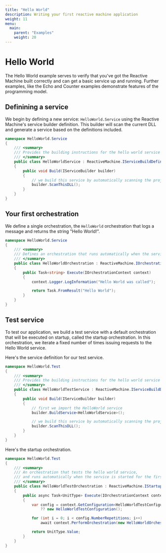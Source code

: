 ```yaml
---
title: "Hello World"
description: Writing your first reactive machine application
weight: 11
menu:
  main: 
    parent: "Examples"
    weight: 20
---
```


# Hello World

The Hello World example serves to verify that you've got the Reactive Machine built correctly and can get a basic service up and running.  Further examples, like the Echo and Counter examples demonstrate features of the programming model.

## Definining a service

We begin by defining a new service: ```HelloWorld.Service``` using the Reactive Machine's service builder definition.  This builder will scan the current DLL and generate a service based on the definitions included.

```c#
namespace HelloWorld.Service
{
    /// <summary>
    /// Provides the building instructions for the hello world service
    /// </summary>
    public class HelloWorldService : ReactiveMachine.IServiceBuildDefinition
    {
        public void Build(IServiceBuilder builder)
        {
            // we build this service by automatically scanning the project for declarations
            builder.ScanThisDLL();
        }
    }
}
```

## Your first orchestration

We define a single orchestration, the ```HelloWorld``` orchestration that logs a message and returns the string "Hello World!".

```c#
namespace HelloWorld.Service
{
    /// <summary>
    /// Defines an orchestration that runs automatically when the service is started for the first time
    /// </summary>
    public class HelloWorldOrchestration : ReactiveMachine.IOrchestration<string>
    {
        public Task<string> Execute(IOrchestrationContext context)
        {
            context.Logger.LogInformation("Hello World was called");

            return Task.FromResult("Hello World");
        }
    }
}
```

## Test service

To test our application, we build a test service with a default orchestration that will be executed on startup, called the startup orchestration.  In this orchestration, we iterate a fixed number of times issuing requests to the Hello World service.

Here's the service definition for our test service.

```c#
namespace HelloWorld.Test
{
    /// <summary>
    /// Provides the building instructions for the hello world service
    /// </summary>
    public class HelloWorldTestService : ReactiveMachine.IServiceBuildDefinition
    {
        public void Build(IServiceBuilder builder)
        {
            // first we import the HelloWorld service
            builder.BuildService<HelloWorldService>();

            // we build this service by automatically scanning the project for declarations
            builder.ScanThisDLL();
        }
    }
}
```

Here's the startup orchestration.

```c#
namespace HelloWorld.Test
{
    /// <summary>
    /// An orchestration that tests the hello world service,
    /// and runs automatically when the service is started for the first time
    /// </summary>
    public class HelloWorldTestOrchestration : ReactiveMachine.IStartupOrchestration
    {
        public async Task<UnitType> Execute(IOrchestrationContext context)
        {
            var config = context.GetConfiguration<HelloWorldTestConfiguration>() 
                ?? new HelloWorldTestConfiguration();

            for (int i = 0; i < config.NumberRepetitions; i++)
                await context.PerformOrchestration(new HelloWorldOrchestration());

            return UnitType.Value;
        }
    }
}
```
